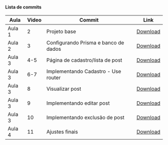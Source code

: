 #### Lista de commits
Aula | Video | Commit | Link
------ | ------ | ------ | ------
Aula 1 | 2 | Projeto base | [Download](https://github.com/treinaweb/treinaweb-nextjs-fullstack/archive/f8460f2ba53d1848f27d1127a098bae0dd7113ce.zip)
Aula 2 | 3 | Configurando Prisma e banco de dados | [Download](https://github.com/treinaweb/treinaweb-nextjs-fullstack/archive/9962ae8c4bc3558728dceef26d04b4c27ca5b523.zip)
Aula 3 | 4-5 | Página de cadastro/lista de post | [Download](https://github.com/treinaweb/treinaweb-nextjs-fullstack/archive/80141f01ce9aa76845e453449cfb4557f446ea80.zip)
Aula 3 | 6-7 | Implementando Cadastro - Use router | [Download](https://github.com/treinaweb/treinaweb-nextjs-fullstack/archive/61588a3540286275a8ea7f285f0c11037da0beab.zip)
Aula 3 | 8 | Visualizar post | [Download](https://github.com/treinaweb/treinaweb-nextjs-fullstack/archive/332fb8e1493dcabd4e9cdda08d54ed4b52f8c6d3.zip)
Aula 3 | 9 | Implementando editar post | [Download](https://github.com/treinaweb/treinaweb-nextjs-fullstack/archive/b658b2c61df789b9e52622139e6d03b3cc829c11.zip)
Aula 3 | 10 | Implementando exclusão de post | [Download](https://github.com/treinaweb/treinaweb-nextjs-fullstack/archive/498dcb9020e0d3f1df76e6b31b2e923a4b36036d.zip)
Aula 4 | 11 | Ajustes finais | [Download](https://github.com/treinaweb/treinaweb-nextjs-fullstack/archive/7555a29448b2cf424487d577ce2d631390530f5a.zip)
